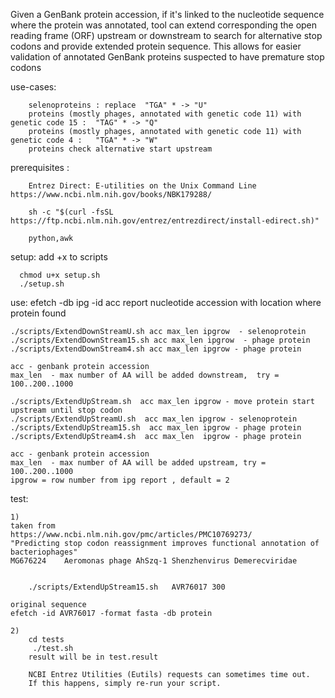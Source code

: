Given a GenBank protein accession, if it's linked to the nucleotide sequence where the protein was annotated, tool can extend corresponding the open reading frame (ORF) upstream or downstream to search for alternative stop codons and provide extended protein sequence.
This allows for easier validation of annotated GenBank proteins suspected to have premature stop codons

use-cases:

        selenoproteins : replace  "TGA" * -> "U"
        proteins (mostly phages, annotated with genetic code 11) with genetic code 15 :  "TAG" * -> "Q"
        proteins (mostly phages, annotated with genetic code 11) with genetic code 4 :   "TGA" * -> "W"
        proteins check alternative start upstream 

prerequisites :

        Entrez Direct: E-utilities on the Unix Command Line https://www.ncbi.nlm.nih.gov/books/NBK179288/

        sh -c "$(curl -fsSL https://ftp.ncbi.nlm.nih.gov/entrez/entrezdirect/install-edirect.sh)"

        python,awk

setup: 
      add +x to scripts

      chmod u+x setup.sh
      ./setup.sh

use:
    efetch -db ipg -id acc
    report nucleotide accession with location where protein found

    ./scripts/ExtendDownStreamU.sh acc max_len ipgrow  - selenoprotein
    ./scripts/ExtendDownStream15.sh acc max_len ipgrow  - phage protein
    ./scripts/ExtendDownStream4.sh acc max_len ipgrow - phage protein

    acc - genbank protein accession
    max_len  - max number of AA will be added downstream,  try = 100..200..1000

    ./scripts/ExtendUpStream.sh  acc max_len ipgrow - move protein start upstream until stop codon 
    ./scripts/ExtendUpStreamU.sh  acc max_len ipgrow - selenoprotein
    ./scripts/ExtendUpStream15.sh  acc max_len ipgrow - phage protein
    ./scripts/ExtendUpStream4.sh  acc max_len  ipgrow - phage protein

    acc - genbank protein accession
    max_len  - max number of AA will be added upstream, try = 100..200..1000
    ipgrow = row number from ipg report , default = 2

test:

	1)
	taken from
	https://www.ncbi.nlm.nih.gov/pmc/articles/PMC10769273/
	"Predicting stop codon reassignment improves functional annotation of bacteriophages"
	MG676224	Aeromonas phage AhSzq-1 Shenzhenvirus Demerecviridae


        ./scripts/ExtendUpStream15.sh   AVR76017 300

	original sequence
	efetch -id AVR76017 -format fasta -db protein

	2)
        cd tests 
         ./test.sh
        result will be in test.result

        NCBI Entrez Utilities (Eutils) requests can sometimes time out. 
        If this happens, simply re-run your script.

